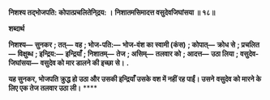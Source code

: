 **निशश्य तद्भोजपति: कोपात्प्रचलितेनि्द्रय: ।** **निशातमसिमादत्त वसुदेवजिघांसया ॥ १८॥** 

**शब्दार्थ** 

**निशश्य—** **सुनकर** **; तत्—** **वह** **; भोज-पति:—** **भोज-वंश का स्वामी (कंस)** **; कोपात्—** **क्रोध से** **; प्रचलित—** **विक्षुब्ध** **; इन्द्रिय:—** **इन्द्रियाँ** **; निशातम्—** **तेज** **; असिम्—** **तलवार को** **; आदत्त—** **उठा लिया** **; वसुदेव-जिघांसया—** **वसुदेव को मार डालने की इच्छा** **से।** **.** 

**यह सुनकर, भोजपति क्रुद्ध हो उठा और उसकी इन्द्रियाँ उसके वश में नहीं रह पाईं। उसने** **वसुदेव को मारने के लिए एक तेज तलवार उठा ली।** **** 